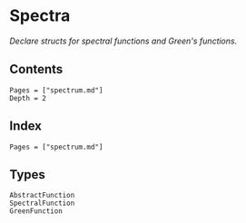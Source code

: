 # Spectra

*Declare structs for spectral functions and Green's functions.*

## Contents

```@contents
Pages = ["spectrum.md"]
Depth = 2
```

## Index

```@index
Pages = ["spectrum.md"]
```

## Types

```@docs
AbstractFunction
SpectralFunction
GreenFunction
```
